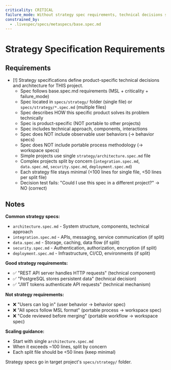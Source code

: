 ```yaml
---
criticality: CRITICAL
failure_mode: Without strategy spec requirements, technical decisions scatter across behavior specs or mix with portable workspace methodology
constrained_by:
  - .livespec/specs/metaspecs/base.spec.md
---
```


# Strategy Specification Requirements

## Requirements
- [!] Strategy specifications define product-specific technical decisions and architecture for THIS project.
  - Spec follows base.spec.md requirements (MSL + criticality + failure_mode)
  - Spec located in `specs/strategy/` folder (single file) or `specs/strategy/*.spec.md` (multiple files)
  - Spec describes HOW this specific product solves its problem technically
  - Spec is product-specific (NOT portable to other projects)
  - Spec includes technical approach, components, interactions
  - Spec does NOT include observable user behaviors (→ behavior specs)
  - Spec does NOT include portable process methodology (→ workspace specs)
  - Simple projects use single `strategy/architecture.spec.md` file
  - Complex projects split by concern (`integration.spec.md`, `data.spec.md`, `security.spec.md`, `deployment.spec.md`)
  - Each strategy file stays minimal (<100 lines for single file, <50 lines per split file)
  - Decision test fails: "Could I use this spec in a different project?" → NO (correct)

## Notes

**Common strategy specs:**
- `architecture.spec.md` - System structure, components, technical approach
- `integration.spec.md` - APIs, messaging, service communication (if split)
- `data.spec.md` - Storage, caching, data flow (if split)
- `security.spec.md` - Authentication, authorization, encryption (if split)
- `deployment.spec.md` - Infrastructure, CI/CD, environments (if split)

**Good strategy requirements:**
- ✅ "REST API server handles HTTP requests" (technical component)
- ✅ "PostgreSQL stores persistent data" (technical decision)
- ✅ "JWT tokens authenticate API requests" (technical mechanism)

**Not strategy requirements:**
- ❌ "Users can log in" (user behavior → behavior spec)
- ❌ "All specs follow MSL format" (portable process → workspace spec)
- ❌ "Code reviewed before merging" (portable workflow → workspace spec)

**Scaling guidance:**
- Start with single `architecture.spec.md`
- When it exceeds ~100 lines, split by concern
- Each split file should be <50 lines (keep minimal)

Strategy specs go in target project's `specs/strategy/` folder.
